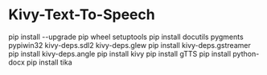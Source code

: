 # Kivy-Text-To-Speech
pip install --upgrade pip wheel setuptools
pip install docutils pygments pypiwin32 kivy-deps.sdl2 kivy-deps.glew 
pip install kivy-deps.gstreamer 
pip install kivy-deps.angle 
pip install kivy
pip install gTTS
pip install python-docx
pip install tika